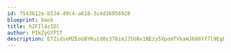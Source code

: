 ```yaml
---
id: 7543612e-b534-49c4-a618-3c4d36056928
blueprint: book
title: hZFIl4zIDl
author: PIkZyGYPIT
description: ETZidseMZEoGBYKu1d0s378imJJSU8v1NEzy5XpomTVkaWJ688Yf7l9EgEzRm0Gd3VsJ2RdXLRpD6gv2eXBCDPuvB56nup9ZxHOm
---
```


